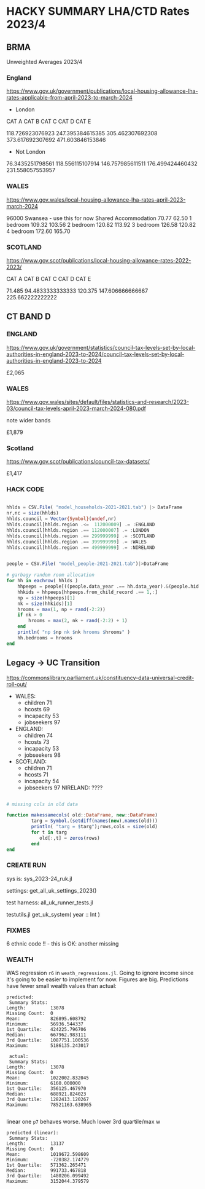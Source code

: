 # HACKY SUMMARY LHA/CTD Rates 2023/4

## BRMA

Unweighted Averages 2023/4

### England

https://www.gov.uk/government/publications/local-housing-allowance-lha-rates-applicable-from-april-2023-to-march-2024

* London

CAT A	CAT B	CAT C	CAT D	CAT E

118.726923076923	247.395384615385	305.462307692308	373.617692307692	471.603846153846

* Not London

76.3435251798561	118.556115107914	146.757985611511	176.499424460432	231.558057553957


### WALES

https://www.gov.wales/local-housing-allowance-lha-rates-april-2023-march-2024

96000 Swansea - use this for now
Shared Accommodation	70.77	62.50
1 bedroom	109.32	103.56
2 bedroom	120.82	113.92
3 bedroom	126.58	120.82
4 bedroom	172.60	165.70


### SCOTLAND 

https://www.gov.scot/publications/local-housing-allowance-rates-2022-2023/



CAT A	CAT B	CAT C	CAT D	CAT E

71.485	94.4833333333333	120.375	147.606666666667	225.662222222222


## CT BAND D

### ENGLAND

https://www.gov.uk/government/statistics/council-tax-levels-set-by-local-authorities-in-england-2023-to-2024/council-tax-levels-set-by-local-authorities-in-england-2023-to-2024

£2,065

### WALES

https://www.gov.wales/sites/default/files/statistics-and-research/2023-03/council-tax-levels-april-2023-march-2024-080.pdf

note wider bands

£1,879

### Scotland 

https://www.gov.scot/publications/council-tax-datasets/

£1,417


### HACK CODE

```julia 

hhlds = CSV.File( "model_households-2021-2021.tab") |> DataFrame
nr,nc = size(hhlds)
hhlds.council = Vector{Symbol}(undef,nr)
hhlds.council[hhlds.region .<=  112000009] .= :ENGLAND
hhlds.council[hhlds.region .== 112000007] .= :LONDON
hhlds.council[hhlds.region .== 299999999] .= :SCOTLAND
hhlds.council[hhlds.region .== 399999999] .= :WALES
hhlds.council[hhlds.region .== 499999999] .= :NIRELAND


people = CSV.File( "model_people-2021-2021.tab")|>DataFrame

# garbagy random room allocation
for hh in eachrow( hhlds )
    hhpeeps = people[((people.data_year .== hh.data_year).&(people.hid .== hh.hid)),:]
    hhkids = hhpeeps[hhpeeps.from_child_record .== 1,:]
    np = size(hhpeeps)[1]
    nk = size(hhkids)[1]
    hrooms = max(1, np + rand(-2:2))
    if nk > 0 
        hrooms = max(2, nk + rand(-2:2) + 1)
    end
    println( "np $np nk $nk hrooms $hrooms" )
    hh.bedrooms = hrooms
end

```

## Legacy -> UC Transition

https://commonslibrary.parliament.uk/constituency-data-universal-credit-roll-out/

* WALES: 
   - children 71
   - hcosts 69
   - incapacity  53
   - jobseekers 97
* ENGLAND:
   - children 74
   - hcosts 73
   - incapacity  53
   - jobseekers 98
* SCOŦLAND:
   - children 71
   - hcosts 71
   - incapacity  54
   - jobseekers 97
NIRELAND:  ????

```julia

# missing cols in old data

function makessamecols( old::DataFrame, new::DataFrame)
         targ = Symbol.(setdiff(names(new),names(old)))
         println( "targ = $targ");rows,cols = size(old)
         for t in targ
            old[:,t] = zeros(rows)
         end
end
```

### CREATE RUN

sys is: sys_2023-24_ruk.jl

settings: get_all_uk_settings_2023()

test harness:  all_uk_runner_tests.jl

testutils.jl get_uk_system( year :: Int )

### FIXMES

6 ethnic code !! - this is OK: another missing

### WEALTH

WAS regression `r6` in `weath_regressions.jl`. Going to ignore income since it's going to be easier to implement for now. Figures are big. Predictions have fewer small wealth values than actual:

```
predicted:
 Summary Stats:
Length:         13078
Missing Count:  0
Mean:           826895.608792
Minimum:        56936.544337
1st Quartile:   424225.796706
Median:         667962.983111
3rd Quartile:   1087751.100536
Maximum:        5186135.243017

 actual:
 Summary Stats:
Length:         13078
Missing Count:  0
Mean:           1022002.832045
Minimum:        6160.000000
1st Quartile:   356125.467970
Median:         688921.824023
3rd Quartile:   1282413.120267
Maximum:        78521163.638965


```

linear one `p7` behaves worse. Much lower 3rd quartile/max w

``` 
predicted (linear):
 Summary Stats:
Length:         13137
Missing Count:  0
Mean:           1019672.598609
Minimum:        -720382.174779
1st Quartile:   571362.265471
Median:         991733.467818
3rd Quartile:   1480206.099492
Maximum:        3152044.379579

```



